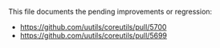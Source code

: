 This file documents the pending improvements or regression:

* https://github.com/uutils/coreutils/pull/5700
* https://github.com/uutils/coreutils/pull/5699
